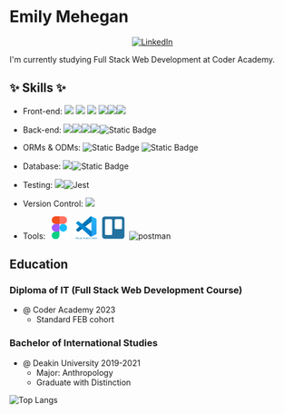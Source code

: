 # Emily Mehegan

<p align="center">
  <a
    href="https://www.linkedin.com/in/emily-mehegan-7a29361b7/"
    target="_blank">
    <img
      alt="LinkedIn"
      src="https://img.shields.io/badge/linkedin-%230077B5.svg?&style=for-the-badge&logo=linkedin&logoColor=white"
    />
  </a>
</p>

I'm currently studying Full Stack Web Development at Coder Academy.
<br>

## ✨ Skills ✨

- Front-end: <img src="https://img.shields.io/badge/HTML5-E34F26?style=for-the-badge&logo=html5&logoColor=white" /> <img src="https://img.shields.io/badge/CSS3-1572B6?style=for-the-badge&logo=css3&logoColor=white" /> <img src="hhttps://img.shields.io/badge/JavaScript-F7DF1E?style=for-the-badge&logo=javascript&logoColor=black" /> <img src="https://img.shields.io/badge/React-20232A?style=for-the-badge&logo=react&logoColor=61DAFB" /><img src="https://img.shields.io/badge/JavaScript-F7DF1E?style=for-the-badge&logo=javascript&logoColor=black" /><img src="https://img.shields.io/badge/React-20232A?style=for-the-badge&logo=react&logoColor=61DAFB" />

- Back-end: <img src="https://img.shields.io/badge/Node.js-43853D?style=for-the-badge&logo=node.js&logoColor=white" /><img src="https://img.shields.io/badge/Express.js-404D59?style=for-the-badge" /><img src="	https://img.shields.io/badge/Python-14354C?style=for-the-badge&logo=python&logoColor=white" /><img src="https://img.shields.io/badge/Flask-000000?style=for-the-badge&logo=flask&logoColor=white" />![Static Badge](https://img.shields.io/badge/Python-3776AB?style=for-the-badge&logo=python&logoColor=white)

- ORMs & ODMs: ![Static Badge](https://img.shields.io/badge/SQLAlchemy-DC143C?style=for-the-badge) ![Static Badge](https://img.shields.io/badge/Mongoose-4EA94B?style=for-the-badge)
  
- Database: <img src="https://img.shields.io/badge/PostgreSQL-316192?style=for-the-badge&logo=postgresql&logoColor=white" />![Static Badge](https://img.shields.io/badge/MongoDB-4EA94B?style=for-the-badge&logo=mongodb&logoColor=white)

- Testing: <img src="https://img.shields.io/badge/Jest-323330?style=for-the-badge&logo=Jest&logoColor=white" /><img src="https://img.shields.io/badge/PyTest-0078D4?style=for-the-badge&logo=pytest&logoColor=white"  title="Jest" alt="Jest" height="22"/>

- Version Control: <img src="https://img.shields.io/badge/GitHub-100000?style=for-the-badge&logo=github&logoColor=white" />

- Tools: <img src="https://github.com/devicons/devicon/blob/master/icons/figma/figma-original.svg" title="Figma" alt="Figma" width="40" height="40"/>&nbsp; <img src="https://github.com/devicons/devicon/blob/master/icons/vscode/vscode-original-wordmark.svg" title="VSCode" alt="VSCode" width="40" height="40"/>&nbsp; <img src="https://github.com/devicons/devicon/blob/master/icons/trello/trello-plain.svg" title="Trello" alt="Trello" width="40" height="40"/>&nbsp; <img src="https://www.vectorlogo.zone/logos/getpostman/getpostman-icon.svg" alt="postman" width="40" height="40"/> </a> </p>
  
## Education
 
### Diploma of IT (Full Stack Web Development Course)
- @ Coder Academy 2023
    - Standard FEB cohort

### Bachelor of International Studies
- @ Deakin University 2019-2021
    - Major: Anthropology
    - Graduate with Distinction


![Top Langs](https://github-readme-stats.vercel.app/api/top-langs/?username=nate-0hZ&layout=compact)
<!--
- 🔭 I’m currently working on ...
- 👯 I’m looking to collaborate on ...
- 🤔 I’m looking for help with ...
- 💬 Ask me about ...
- 📫 How to reach me: ...
- 😄 Pronouns: ...

-->
